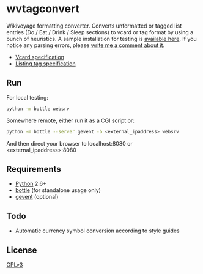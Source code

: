 wvtagconvert
============

Wikivoyage formatting converter. Converts unformatted or tagged list entries
(Do / Eat / Drink / Sleep sections) to vcard or tag format by using a bunch of
heuristics. A sample installation for testing is [available here][1]. If you 
notice any parsing errors, please [write me a comment about it][2].

* [Vcard specification][3]
* [Listing tag specification][4]


Run
---
For local testing: 
```sh
python -m bottle websrv
```
Somewhere remote, either run it as a CGI script or:
```sh
python -m bottle --server gevent -b <external_ipaddress> websrv
```
And then direct your browser to localhost:8080 or &lt;external_ipaddress&gt;:8080


Requirements
------------
* [Python][5] 2.6+
* [bottle][6] (for standalone usage only)
* [gevent][7] (optional)


Todo
----
- Automatic currency symbol conversion according to style guides


License
-------
[GPLv3][8]

 [1]: http://dev.mldesign.net/wvtagconvert/wvtagconvert.py "Sample installation"
 [2]: https://github.com/ml31415/wvtagconvert/issues/1 "Parsing issue tracker"
 [3]: http://de.wikivoyage.org/wiki/Vorlage:VCard "VCard specification"
 [4]: https://en.wikivoyage.org/wiki/Wikivoyage:Listings "Listing tag specification"
 [5]: http://www.python.org/ "Python programming language"
 [6]: http://pypi.python.org/pypi/bottle "bottle Python package"
 [7]: http://http://www.gevent.org/ "gevent Python package"
 [8]: http://www.gnu.de/documents/gpl.en.html "GNU General Public License"
